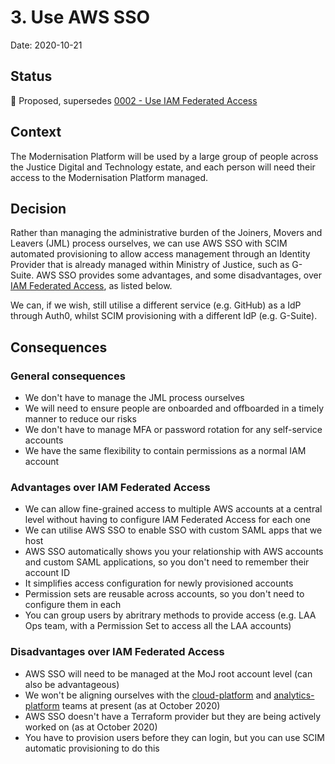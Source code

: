 # 3. Use AWS SSO

Date: 2020-10-21

## Status

🤔 Proposed, supersedes [0002 - Use IAM Federated Access](0002-use-iam-federated-access.md)

## Context

The Modernisation Platform will be used by a large group of people across the Justice Digital and Technology estate, and each person will need their access to the Modernisation Platform managed.

## Decision

Rather than managing the administrative burden of the Joiners, Movers and Leavers (JML) process ourselves, we can use AWS SSO with SCIM automated provisioning to allow access management through an Identity Provider that is already managed within Ministry of Justice, such as G-Suite. AWS SSO provides some advantages, and some disadvantages, over [IAM Federated Access](0002-use-iam-federated-access.md), as listed below.

We can, if we wish, still utilise a different service (e.g. GitHub) as a IdP through Auth0, whilst SCIM provisioning with a different IdP (e.g. G-Suite).

## Consequences

### General consequences
- We don't have to manage the JML process ourselves
- We will need to ensure people are onboarded and offboarded in a timely manner to reduce our risks
- We don't have to manage MFA or password rotation for any self-service accounts
- We have the same flexibility to contain permissions as a normal IAM account

### Advantages over IAM Federated Access
- We can allow fine-grained access to multiple AWS accounts at a central level without having to configure IAM Federated Access for each one
- We can utilise AWS SSO to enable SSO with custom SAML apps that we host
- AWS SSO automatically shows you your relationship with AWS accounts and custom SAML applications, so you don't need to remember their account ID
- It simplifies access configuration for newly provisioned accounts
- Permission sets are reusable across accounts, so you don't need to configure them in each
- You can group users by abritrary methods to provide access (e.g. LAA Ops team, with a Permission Set to access all the LAA accounts)

### Disadvantages over IAM Federated Access
- AWS SSO will need to be managed at the MoJ root account level (can also be advantageous)
- We won't be aligning ourselves with the [cloud-platform](https://github.com/ministryofjustice/cloud-platform) and [analytics-platform](https://github.com/ministryofjustice/analytics-platform) teams at present (as at October 2020)
- AWS SSO doesn't have a Terraform provider but they are being actively worked on (as at October 2020)
- You have to provision users before they can login, but you can use SCIM automatic provisioning to do this
